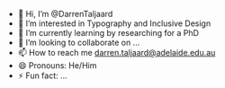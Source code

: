 - 👋 Hi, I’m @DarrenTaljaard
- 👀 I’m interested in Typography and Inclusive Design
- 🌱 I’m currently learning by researching for a PhD
- 💞️ I’m looking to collaborate on ...
- 📫 How to reach me darren.taljaard@adelaide.edu.au
- 😄 Pronouns: He/Him
- ⚡ Fun fact: ...

<!---
DarrenTaljaard/DarrenTaljaard is a ✨ special ✨ repository because its `README.md` (this file) appears on your GitHub profile.
You can click the Preview link to take a look at your changes.
--->
